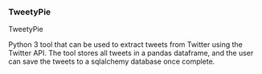 ### TweetyPie
TweetyPie

Python 3 tool that can be used to extract tweets from Twitter using the Twitter API. The tool stores all tweets in a pandas dataframe, and the user can save the tweets to a sqlalchemy database once complete.
